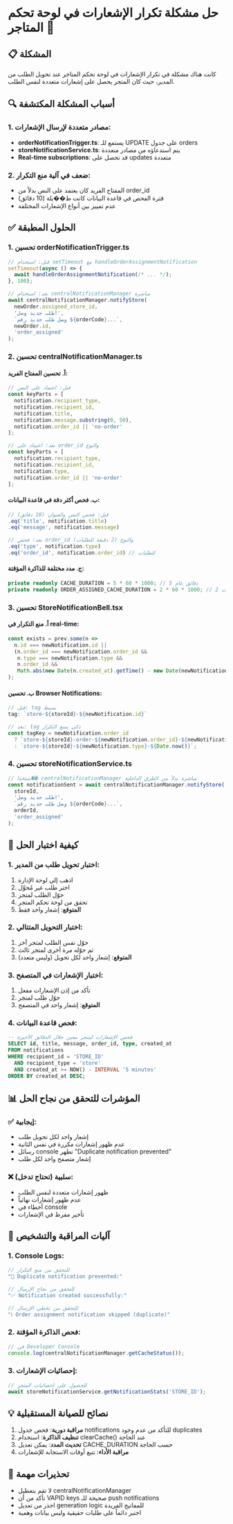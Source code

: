 # حل مشكلة تكرار الإشعارات في لوحة تحكم المتاجر 🔔

## 📋 المشكلة
كانت هناك مشكلة في تكرار الإشعارات في لوحة تحكم المتاجر عند تحويل الطلب من المدير، حيث كان المتجر يحصل على إشعارات متعددة لنفس الطلب.

## 🔍 أسباب المشكلة المكتشفة

### 1. مصادر متعددة لإرسال الإشعارات:
- **orderNotificationTrigger.ts**: يستمع للـ UPDATE على جدول orders
- **storeNotificationService.ts**: يتم استدعاؤه من مصادر متعددة
- **Real-time subscriptions**: قد تحصل على updates متعددة

### 2. ضعف في آلية منع التكرار:
- المفتاح الفريد كان يعتمد على النص بدلاً من order_id
- فترة الفحص في قاعدة البيانات كانت ط��يلة (10 دقائق)
- عدم تمييز بين أنواع الإشعارات المختلفة

## ✅ الحلول المطبقة

### 1. تحسين orderNotificationTrigger.ts
```typescript
// قبل: استخدام setTimeout مع handleOrderAssignmentNotification
setTimeout(async () => {
  await handleOrderAssignmentNotification(/* ... */);
}, 100);

// بعد: استخدام centralNotificationManager مباشرة
await centralNotificationManager.notifyStore(
  newOrder.assigned_store_id,
  'طلب جديد وصل!',
  `وصل طلب جديد رقم ${orderCode}...`,
  newOrder.id,
  'order_assigned'
);
```

### 2. تحسين centralNotificationManager.ts

#### أ. تحسين المفتاح الفريد:
```typescript
// قبل: اعتماد على النص
const keyParts = [
  notification.recipient_type,
  notification.recipient_id,
  notification.title,
  notification.message.substring(0, 50),
  notification.order_id || 'no-order'
];

// بعد: اعتماد على order_id والنوع
const keyParts = [
  notification.recipient_type,
  notification.recipient_id,
  notification.type,
  notification.order_id || 'no-order'
];
```

#### ب. فحص أكثر دقة في قاعدة البيانات:
```typescript
// قبل: فحص النص والعنوان (10 دقائق)
.eq('title', notification.title)
.eq('message', notification.message)

// بعد: فحص order_id والنوع (2 دقيقة للطلبات)
.eq('type', notification.type)
.eq('order_id', notification.order_id) // للطلبات
```

#### ج. مدد مختلفة للذاكرة المؤقتة:
```typescript
private readonly CACHE_DURATION = 5 * 60 * 1000; // 5 دقائق عام
private readonly ORDER_ASSIGNED_CACHE_DURATION = 2 * 60 * 1000; // 2 دقيقة للطلبات
```

### 3. تحسين StoreNotificationBell.tsx

#### أ. منع التكرار في real-time:
```typescript
const exists = prev.some(n => 
  n.id === newNotification.id || 
  (n.order_id === newNotification.order_id && 
   n.type === newNotification.type && 
   n.order_id && 
   Math.abs(new Date(n.created_at).getTime() - new Date(newNotification.created_at).getTime()) < 60000)
);
```

#### ب. تحسين Browser Notifications:
```typescript
// قبل: tag بسيط
tag: `store-${storeId}-${newNotification.id}`

// بعد: tag ذكي يمنع التكرار
const tagKey = newNotification.order_id 
  ? `store-${storeId}-order-${newNotification.order_id}-${newNotification.type}`
  : `store-${storeId}-${newNotification.type}-${Date.now()}`;
```

### 4. تحسين storeNotificationService.ts
```typescript
// استخدا�� centralNotificationManager مباشرة بدلاً من الطرق الداخلية
const notificationSent = await centralNotificationManager.notifyStore(
  storeId,
  'طلب جديد وصل!',
  `وصل طلب جديد رقم ${orderCode}...`,
  orderId,
  'order_assigned'
);
```

## 🧪 كيفية اختبار الحل

### 1. اختبار تحويل طلب من المدير:
1. اذهب إلى لوحة الإدارة
2. اختر طلب غير مُحوَّل
3. حوّل الطلب لمتجر
4. تحقق من لوحة تحكم المتجر
5. **المتوقع**: إشعار واحد فقط

### 2. اختبار التحويل المتتالي:
1. حوّل نفس الطلب لمتجر آخر
2. ثم حوّله مرة أخرى لمتجر ثالث
3. **المتوقع**: إشعار واحد لكل تحويل (وليس متعدد)

### 3. اختبار الإشعارات في المتصفح:
1. تأكد من إذن الإشعارات مفعل
2. حوّل طلب لمتجر
3. **المتوقع**: إشعار واحد في المتصفح

### 4. فحص قاعدة البيانات:
```sql
-- فحص الإشعارات لمتجر معين خلال الدقائق الأخيرة
SELECT id, title, message, order_id, type, created_at 
FROM notifications 
WHERE recipient_id = 'STORE_ID' 
  AND recipient_type = 'store' 
  AND created_at >= NOW() - INTERVAL '5 minutes'
ORDER BY created_at DESC;
```

## 📊 المؤشرات للتحقق من نجاح الحل

### ✅ إيجابية:
- إشعار واحد لكل تحويل طلب
- عدم ظهور إشعارات مكررة في نفس الثانية
- رسائل console تظهر "Duplicate notification prevented"
- إشعار متصفح واحد لكل طلب

### ❌ سلبية (تحتاج تدخل):
- ظهور إشعارات متعددة لنفس الطلب
- عدم ظهور إشعارات نهائياً
- أخطاء في console
- تأخير مفرط في الإشعارات

## 🔧 آليات المراقبة والتشخيص

### 1. Console Logs:
```javascript
// للتحقق من منع التكرار
"🚫 Duplicate notification prevented:"

// للتحقق من نجاح الإرسال
"✅ Notification created successfully:"

// للتحقق من تخطي الإرسال
"ℹ️ Order assignment notification skipped (duplicate)"
```

### 2. فحص الذاكرة المؤقتة:
```javascript
// في Developer Console
console.log(centralNotificationManager.getCacheStatus());
```

### 3. إحصائيات الإشعارات:
```javascript
// للحصول على إحصائيات المتجر
await storeNotificationService.getNotificationStats('STORE_ID');
```

## 💡 نصائح للصيانة المستقبلية

1. **مراقبة دورية**: فحص جدول notifications للتأكد من عدم وجود duplicates
2. **تنظيف الذاكرة**: استخدام clearCache() عند الحاجة
3. **تحديث المدد**: يمكن تعديل CACHE_DURATION حسب الحاجة
4. **مراقبة الأداء**: تتبع أوقات الاستجابة للإشعارات

## 🚨 تحذيرات مهمة

- لا تقم بتعطيل centralNotificationManager
- تأكد من أن VAPID keys صحيحة للـ push notifications
- احذر من تعديل generation logic للمفاتيح الفريدة
- اختبر دائماً على طلبات حقيقية وليس بيانات وهمية
